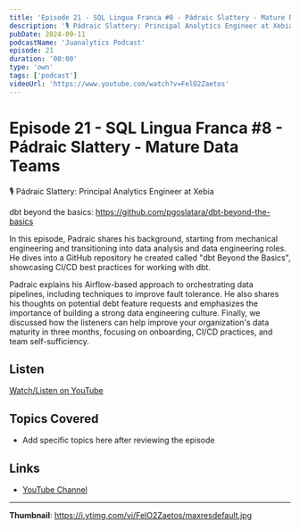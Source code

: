 ```yaml
---
title: 'Episode 21 - SQL Lingua Franca #8 - Pádraic Slattery - Mature Data Teams'
description: '🎙️ ⁠Pádraic Slattery: Principal Analytics Engineer at Xebia  dbt beyond the basics: https://github.com/pgoslatara/dbt-beyond-the-basics  In this episode, Padraic shares his background, starting from m...'
pubDate: 2024-09-11
podcastName: 'Juanalytics Podcast'
episode: 21
duration: '00:00'
type: 'own'
tags: ['podcast']
videoUrl: 'https://www.youtube.com/watch?v=FelO2Zaetos'
---
```


# Episode 21 - SQL Lingua Franca #8 - Pádraic Slattery - Mature Data Teams

🎙️ ⁠Pádraic Slattery: Principal Analytics Engineer at Xebia

dbt beyond the basics: https://github.com/pgoslatara/dbt-beyond-the-basics

In this episode, Padraic shares his background, starting from mechanical engineering and transitioning into data analysis and data engineering roles. He dives into a GitHub repository he created called "dbt Beyond the Basics", showcasing CI/CD best practices for working with dbt.

Padraic explains his Airflow-based approach to orchestrating data pipelines, including techniques to improve fault tolerance. He also shares his thoughts on potential debt feature requests and emphasizes the importance of building a strong data engineering culture. Finally, we discussed how the listeners can help improve your organization's data maturity in three months, focusing on onboarding, CI/CD practices, and team self-sufficiency.

## Listen

[Watch/Listen on YouTube](https://www.youtube.com/watch?v=FelO2Zaetos)

## Topics Covered

- Add specific topics here after reviewing the episode

## Links

- [YouTube Channel](https://www.youtube.com/juanalytics)

---

**Thumbnail**: https://i.ytimg.com/vi/FelO2Zaetos/maxresdefault.jpg
